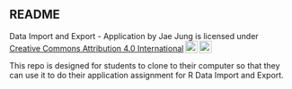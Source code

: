 ## README

<p xmlns:cc="http://creativecommons.org/ns#" xmlns:dct="http://purl.org/dc/terms/"><span property="dct:title">Data Import and Export - Application</span> by <span property="cc:attributionName">Jae Jung</span> is licensed under <a href="https://creativecommons.org/licenses/by/4.0/?ref=chooser-v1" target="_blank" rel="license noopener noreferrer" style="display:inline-block;">Creative Commons Attribution 4.0 International<img style="height:22px!important;margin-left:3px;vertical-align:text-bottom;" src="https://mirrors.creativecommons.org/presskit/icons/cc.svg?ref=chooser-v1" alt=""><img style="height:22px!important;margin-left:3px;vertical-align:text-bottom;" src="https://mirrors.creativecommons.org/presskit/icons/by.svg?ref=chooser-v1" alt=""></a></p>
<p> This repo is designed for students to clone to their computer so that they can use it to do their application assignment for R Data Import and Export.</p>